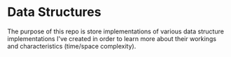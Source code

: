 Data Structures
===============

The purpose of this repo is store implementations of various data structure implementations I've created in order to learn more about their workings and characteristics (time/space complexity).


